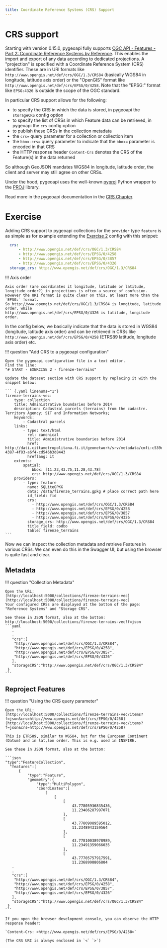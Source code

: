 ```yaml
---
title: Coordinate Reference Systems (CRS) Support
---
```


# CRS support

Starting with version 0.15.0, pygeoapi fully supports [OGC API - Features - Part 2: Coordinate Reference Systems by Reference](https://docs.opengeospatial.org/is/18-058r1/18-058r1.html).
This enables the import and export of any data according to dedicated projections.
A "projection" is specified with a Coordinate Reference System (CRS) identifier. These are in URI formats
like `http://www.opengis.net/def/crs/OGC/1.3/CRS84` (basically WGS84 in longitude, latitude axis order)
or the "OpenGIS" format like `http://www.opengis.net/def/crs/EPSG/0/4258`. Note that the "EPSG:" format like `EPSG:4326`
is outside the scope of the OGC standard.

In particular CRS support allows for the following:

- to specify the CRS in which the data is stored, in pygeoapi the `storageCRS` config option 
- to specify the list of CRSs in which Feature data can be retrieved, in pygeoapi the `crs` config option
- to publish these CRSs in the collection metadata
- the `crs=` query parameter for a collection or collection item
- the `bbox-crs=` query parameter to indicate that the `bbox=` parameter is encoded in that CRS
- the HTTP response header `Content-Crs` denotes the CRS of the Feature(s) in the data returned

So although GeoJSON mandates WGS84 in longitude, latitude order, the client and server may still agree
on other CRSs.

Under the hood, pygeoapi uses the well-known [pyproj](https://pyproj4.github.io/pyproj/stable) Python wrapper to the [PROJ](https://proj.org) library.
                                                                                               
Read more in the pygeoapi documentation in the [CRS Chapter](https://docs.pygeoapi.io/en/latest/crs.html).

# Exercise

Adding CRS support to pygeoapi collections for the `provider` type `feature` is as simple as
for example extending the [Exercise 2](../publishing/ogcapi-features.md) config with this snippet:

```yaml
  crs:
      - http://www.opengis.net/def/crs/OGC/1.3/CRS84
      - http://www.opengis.net/def/crs/EPSG/0/4258
      - http://www.opengis.net/def/crs/EPSG/0/3857
      - http://www.opengis.net/def/crs/EPSG/0/4326
  storage_crs: http://www.opengis.net/def/crs/OGC/1.3/CRS84
```


!!! Axis order

    Axis order (are coordinates it longitude, latitude or latitude, longitude order?) in projections is often a source of confusion. 
    However the URI format is quite clear on this, at least more than the `EPSG:` format.
    So http://www.opengis.net/def/crs/OGC/1.3/CRS84 is longitude, latitude order, while
    http://www.opengis.net/def/crs/EPSG/0/4326 is latitude, longitude order.
    
 
In the config below, we basically indicate that the data is stored in WGS84 (longitude, latitude axis order) and can be retrieved
in CRSs like `http://www.opengis.net/def/crs/EPSG/0/4258` (ETRS89 latitude, longitude axis order) etc.

!!! question "Add CRS to a pygeoapi configuration"

    Open the pygeoapi configuration file in a text editor.
    Find the line: 
    "# START - EXERCISE 2 - firenze-terrains" 

    Update the dataset section with CRS support by replacing it with the snippet below:

    ``` {.yaml linenums="1"}
    firenze-terrains-vec:
        type: collection
        title: Administrative boundaries before 2014
        description: Cadastral parcels (terrains) from the cadastre. Territory Agency; SIT and Information Networks;
        keywords:
            - Cadastral parcels
        links:
            - type: text/html
              rel: canonical
              title: Administrative boundaries before 2014
              href: http://dati.cittametropolitana.fi.it/geonetwork/srv/metadata/cmfi:c539d359-4387-4f83-a6f4-cd546b3d8443
              hreflang: it
        extents:
            spatial:
                bbox: [11.23,43.75,11.28,43.78]
                crs: http://www.opengis.net/def/crs/OGC/1.3/CRS84
        providers:
            - type: feature
              name: SQLiteGPKG
              data: /data/firenze_terrains.gpkg # place correct path here
              id_field: fid
              crs:
                - http://www.opengis.net/def/crs/OGC/1.3/CRS84
                - http://www.opengis.net/def/crs/EPSG/0/4258
                - http://www.opengis.net/def/crs/EPSG/0/3857
                - http://www.opengis.net/def/crs/EPSG/0/4326
              storage_crs: http://www.opengis.net/def/crs/OGC/1.3/CRS84
              title_field: codbo
              table: firenze_terrains
    ```
 
Now we can inspect the collection metadata and retrieve Features in various CRSs.
We can even do this in the Swagger UI, but using the browser is quite fast and clear.

## Metadata

!!! question "Collection Metadata"

    Open the URL: 
    [http://localhost:5000/collections/firenze-terrains-vec](http://localhost:5000/collections/firenze-terrains-vec)
    Your configured CRSs are displayed at the bottom of the page: "Reference Systems" and "Storage CRS".
    
    See these in JSON format, also at the bottom: 
    http://localhost:5000/collections/firenze-terrains-vec?f=json
    ```yaml
       .
       .
       "crs":[
        "http://www.opengis.net/def/crs/OGC/1.3/CRS84",
        "http://www.opengis.net/def/crs/EPSG/0/4258",
        "http://www.opengis.net/def/crs/EPSG/0/3857",
        "http://www.opengis.net/def/crs/EPSG/0/4326"
       ],
       "storageCRS":"http://www.opengis.net/def/crs/OGC/1.3/CRS84"
     }
    ```

## Reproject Features

!!! question "Using the CRS query parameter"

    Open the URL: 
    [http://localhost:5000/collections/firenze-terrains-vec/items?f=json&crs=http://www.opengis.net/def/crs/EPSG/0/4258](http://localhost:5000/collections/firenze-terrains-vec/items?f=json&crs=http://www.opengis.net/def/crs/EPSG/0/4258)

    This is ETRS89, similar to WGS84, but for the European Continent (Datum) and in lat,lon order. This is e.g. used in INSPIRE.

    See these in JSON format, also at the bottom:

    ```json
    "type":"FeatureCollection",
      "features":[
          {
              "type":"Feature",
              "geometry":{
                  "type":"MultiPolygon",
                  "coordinates":[
                      [
                          [
                              [
                                  43.77805936835436,
                                  11.23486287997071
                              ],
                              [
                                  43.77809089595012,
                                  11.2348943159564
                              ],
                              [
                                  43.77810038978989,
                                  11.23491359066035
                              ],
                              [
                                  43.77705757917591,
                                  11.2368990806804
       .
       .
       "crs":[
        "http://www.opengis.net/def/crs/OGC/1.3/CRS84",
        "http://www.opengis.net/def/crs/EPSG/0/4258",
        "http://www.opengis.net/def/crs/EPSG/0/3857",
        "http://www.opengis.net/def/crs/EPSG/0/4326"
       ],
       "storageCRS":"http://www.opengis.net/def/crs/OGC/1.3/CRS84"
     }
    ```

    If you open the browser development console, you can observe the HTTP response header:

    `Content-Crs: <http://www.opengis.net/def/crs/EPSG/0/4258>`

    (The CRS URI is always enclosed in `<` `>`)

